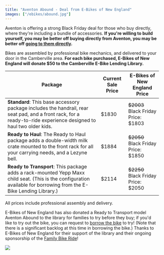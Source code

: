 ```yaml
---
title: "Aventon Abound - Deal from E-Bikes of New England"
images: ["/ebikes/abound.jpg"]
---
```


Aventon is offering a strong Black Friday deal for those who buy directly, where they're including a bundle of accessories. **If you're willing to build yourself, you may be better off buying directly from Aventon, you may be better off [going to them directly](https://www.aventon.com/products/abound-ebike?variant=42319517483203).**

<!--The Camberville E-Bike Lending Library has partnered with E-Bikes of New
England to offer a discount on a package deal with accessories for the Aventon
Abound.-->

Bikes are assembled by professional bike mechanics, and delivered to your door
in the Camberville area. **For each bike purchased, E-Bikes of New England will
donate $50 to the Camberville E-Bike Lending Library.**

| Package | Current Sale Price | E-Bikes of New England Price |
| ------- | ------------------ | ---------------------------- |
| **Standard**: This base accessory package includes the handrail, rear seat pad, and a front rack, for a ready-to-ride experience designed to haul two older kids. | $1830 | <s>$2003</s> <br /> Black Friday Price: $1803 |
| **Ready to Haul**: The Ready to Haul package adds a double-width milk crate mounted to the front rack for all your carrying needs, and a Lezyne bell. | $1884 | <s>$2050</s> <br /> Black Friday Price: $1850 |
| **Ready to Transport**:  This package adds a rack-mounted Yepp Maxx child seat. (This is the configuration available for borrowing from the E-Bike Lending Library.) | $2114 |  <s>$2250</s> <br /> Black Friday Price: $2050 |

All prices include professional assembly and delivery.

E-Bikes of New England has also donated a Ready to Transport model Aventon Abound to the library for families to try before they buy; if you'd like to try out the bike, you can request to [borrow the bike](https://forms.gle/WkBo3KS4jfbQtgAr7) to try! (Note that there is a significant backlog at this time in borrowing the bike.) Thanks to E-Bikes of New England for their support of the library and their ongoing sponsorship of the [Family Bike Ride](https://www.familybikeride.org/)!


<img src="/ebikesne.jpg" />
